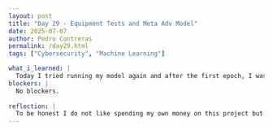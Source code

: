```yaml
---
layout: post
title: "Day 29 - Equipment Tests and Meta Adv Model"
date: 2025-07-07
author: Pedro Contreras
permalink: /day29.html
tags: ["Cybersecurity", "Machine Learning"]

what_i_learned: |
  Today I tried running my model again and after the first epoch, I was able to get between 10%-20% accuracy across all clean and compromised images, and I am hoping that is a good sign. It had stopped running due to lack of GPU Units so I purchased more, hoping this time it will be able to run more effeciently. We also met with Dr. Cole to test some of the equipment for his new lab and for some of the equipment this project will ultimately be apart of. There were things such as bots, drones, self driving cars, etc., and it was really cool to see them. He also was able to give us his thoughts on our presentation, he was pleased for the most part but believes there is still some improvement to be made. He also explained how we need to get started on the next phase of converting our model to C++ and uploading it into the devices. 
blockers: |
  No blockers.
  
reflection: |
  To be honest I do not like spending my own money on this project but it needs to be done in order to be able to get the desired results. Testing the equipment was cool because it looks like something that will interest me and I will be working with Dr. Cole on that next semester, so I am looking forward to working on it. The feedback was helpful and makes me put into perspective what I need to work on in terms of my public speaking. The next phase is supposedly the easiest and the way Dr. Cole explained how exactly the device will be able to detect the attack based from the model seemed very interesting and we will most likely end up using my model so I am hoping my model works well enough to be able to convert and then upload. 
---
```


